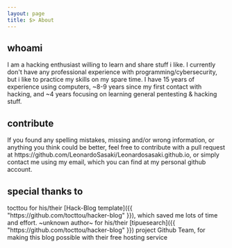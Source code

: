 ```yaml
---
layout: page
title: $> About
---
```


<h2>whoami</h2>

I am a hacking enthusiast willing to learn and share stuff i like. I currently don't have any professional experience with programming/cybersecurity, but i like to practice my skills on my spare time. I have 15 years of experience using computers, ~8-9 years since my first contact with hacking, and ~4 years focusing on learning general pentesting & hacking stuff.

<h2>contribute</h2>
If you found any spelling mistakes, missing and/or wrong information, or anything you think could be better, feel free to contribute with a pull request at https://github.com/LeonardoSasaki/Leonardosasaki.github.io, or simply contact me using my email, which you can find at my personal github account.

<h2>special thanks to</h2>
tocttou for his/their [Hack-Blog template]({{ "https://github.com/tocttou/hacker-blog" }}), which saved me lots of time and effort.
~unknown author~ for his/their [tipuesearch]({{ "https://github.com/tocttou/hacker-blog" }}) project
Github Team, for making this blog possible with their free hosting service
